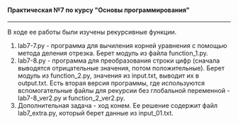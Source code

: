 #### Практическая №7 по курсу "Основы программирования"

------------


В ходе ее работы были изучены рекурсивные функции. 

1. lab7-7.py - программа для вычиления корней уравнения с помощью метода деления отрезка. Берет модуль из файла function_1.py.
2. lab7-8.py - программа для преобразования строки цифр (сначала выводятся отрицательные значения, потом положительные). Берет модуль из function_2.py, значения из input.txt, выводит их в output.txt. Есть вторая версия программы, где используются вспомогательные файлы для рекурсии без глобальной переменной - lab7-8_ver2.py и function_2_ver2.py.
3. Дополнительная задача - ход конем. Ее решение содержит файл lab7_extra.py, который берет данные из input_01.txt.